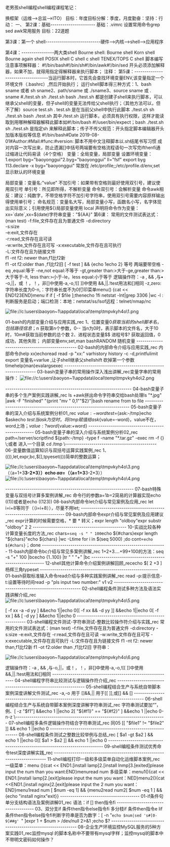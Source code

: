 老男孩shell编程shell编程课程笔记：

换框架（运维-->总监-->ITO）
目标：年度目标分解：季度，月度勤奋：坚持：行动：
一、
第2课：基础----------------------
基础：.vimrc 设置常用命令grep sed awk常用服务
目标：22道题


第3课：第一个 shell---------------------------硬件-->内核-->shell-->应用程序

第4课：----------------两大类shell
Bourne shell: Bourne shell Korn shell Bourne again shell POSIX shell C shell c shell TENEX/TOPS C shell
脚本编写注意事项解释器： #!/bin/bash#!/bin/sh#!/bin/awk#!/bin/sed
开头必须添加解释器，如果不加，就得用指定得解释器来执行脚本；
注释：
第5课：-----------------------------------当运行脚本时，它首先会查找环境变量ENV,该变量指定一个环境文件（.bashrc）,然后开始执行；
 运行shell脚本得三种方式：1、bash sname 或者 sh sname2、path/sname 或 ./sname3、source sname 或 . sname 
\#./test.sh sh ./test.sh bash ./test.sh 都是创建子shell来执行脚本，可以继承父shell的变量，但子shell的变量无法传给父shell执行；（其他方法可以，但不了解）source test.sh . test.sh 是在当前父shell中执行此脚本
./test.sh sh ./test.sh bash ./test.sh 其中./test.sh 运行脚本，必须具有执行权限，这样才能读取到用哪种解释器解释此脚本如#!/bin/bash #!/user/bin/expect；bash ./test.sh sh ./test.sh 是指定sh 来解释此脚本；传子不传父规范：开头指定脚本编辑器开头加版本版权等信息
\#!/bin/bash#Date 2019-08-01#Author:#Mail:#func:#version:
脚本不用中文注释脚本以.sh结尾书写习惯 成对内容一次写出来，防止遗漏[]中括号两端要有空格流程语句一次写完ifthenfi通过缩进让代码易读（4个空格）
变量：全局变量，局部变量
设置环境变量：1.export byg="baoyonggui"2.byg="baoyonggui"  ll="fsf"  export byg 113.declare -x byg="baoyonggui"
常放在 /etc/profile;;/etc/profile.d/env,set 显示默认的环境变量

局部变量：变量名:"value"
不加引号：如果带有空格则最好使用双引号，建议使用双引号
单引号：所见即所得，不解析变量
命令双引号：会解析变量
命令awk相反：建议：纯数字，不带空格字符不加引号字符串，使用双引号需要内容原样输出得使用单引号；
命名规范：变量名大写，局部变量小写，函数名小写，名字体现出实际意义；引用使用${}局部变量使用 local 声明将命令作为变量： xx=`date`,xx=$(date)字符串变量："${AA}"
第6课：
 常用的文件测试表达式：
 (man test) 
  -f:file,文件存在且为普通文件 
   -d:directory  
   -s:size  
   -e:exit,文件存在  
   -r:read,文件存在且可读  
   -w:write,文件存在且可写 
    -x:executable,文件存在且可执行  
    -L:文件存在且为链接文件  
    f1 -nt f2: newer than,f1比f2新  
    f1 -ot f2:older than ,f1比f2旧
    [ -f test ] && {echo 1echo 2} 等号 两端要带空格
    -eq ,equal:等于
    -ne,not equal:不等于
    -gt,greater than:>大于-ge,greater than:>大于等于-lt,
    less than:>小于-le，less equal:小于等于
逻辑操作符：-a , && ,与• -o,||，或
！，！，非[]中使用-a,-o,![[ ]]中使用 &&,||.!test用法和[]相同
-z,zero:字符串长度为0-n,：字符串长度不为0打印菜单menu() {cat << END123END}menu
if
if [ -f $file ];thenecho 1fi
netstat -lnt|grep 3306 |wc -l  :判断服务是启动；端口检测：本地：netstat/ss/lsof远程：telnet/nmap/nc

![file://c:\users\baoyon~1\appdata\local\temp\tmpvkyh4o\1.png](视频笔记.assets/1.png)


01-bash的内部变量介绍与应用实践_rec
1、位置变量$0 获取当前的shell 脚本名，包括路径信息；$n 获取第n个参数，0-- 当n为0时，表示脚本的文件名，大于10时，${10}m$#获取当前参数的总个数
2、进程状态变量$$ 进程号$? 获取返回值，0成功，其他失败；
内部变量env,set,man bashRANDOM 随机变量
\------------------------------------------------
02-bash的内部命令介绍与应用实践_rec
内部命令(help xx)echoread  read -p "xx:"  varhistory history -c -d,printfulimit 
export 变量名=varlue ,让子shell继承父shellshift 砍掉第一个参数timehelp(man)evalargsexec
\----------------------------------------------------------------
03-bash变量子串的常用操作深入浅出讲解_rec变量字串的常用操作：
![file://c:\users\baoyon~1\appdata\local\temp\tmpvkyh4o\2.png](视频笔记.assets/2.png)

\--------------------------------------------------------------
04-bash变量子串的多个生产案例实践讲解_rec
ls +awk拼出命令字符串交给bash处理ls "*.jpg" |awk -F "finished" "{print "mv " $0,$1""$2}"|bash
rename from to file
\----------------------------------------------------------------------
05-bash变量子串的深入介绍与系统案例分析01_rec
${value:-word}test=${ask:-/tmp}echo $askecho $test当ask为空时，将/tmp 赋值给ask${value=-word}，value不在，word上场；${value:?word}${value:+word}
\---------------------------------------------------
05-bash变量子串的深入介绍与系统案例分析02_rec
path=/server/scriptfind ${path:-/tmp} -type f -name "*.tar.gz" -exec rm -f {} \;或者 进入一个目录 cd /tmp
\---------------------------------------------
06-变量数值运算知识与双括号运算实践案例_rec
1、(()),let,expr,bc,$[],tpyeset(())简单的整数运算； 

![file://c:\users\baoyon~1\appdata\local\temp\tmpvkyh4o\3.png](视频笔记.assets/3.png)
（（a=1+3**3-2*3））echo $aa=$（（a=1+3**3-2*3））  
![file://c:\users\baoyon~1\appdata\local\temp\tmpvkyh4o\4.png](视频笔记.assets/4.png)

\---------------------------------------------------------------
07-bash特殊变量与双括号计算多案例讲解_rec
命令行的参数a=$1b=$2简易的计算器实现echo $(($1))或者是echo $(($1$2$3))
08-bash内部命令let介绍与常见案例及应用_rec
let i=i+8等同于（（i=i+8）），尽量不用let;
\----------------------------------------------------------------------
09-bash内部命令expr介绍与常见案例及应用建议_rec
expr计算的时候需要空格，* 要 \* 转义；expr length "oldboy"expr substr "oldboy" 2 2
\----------------------------------------------
10-实战比较各种计算变量长度的方法_rec
chars=`seq -s " " 100`echo ${#chars}expr length "${chars}"echo ${chars} |wc -Ltime for i in $(seq 5000) ;do cont=`echo ${#chars}`；done
\-------------------------------------------------------------
11-bash内部命令bc介绍与常见多案例讲解_rec
1+2+3....+99+100的方法：seq -s "+" 100 |bcecho {1..100} |tr " " "+" |bc
\-------------------------------------------------------
12-shell其他计算命令介绍案例讲解回顾_rececho $[ 2 +3 ]杨辉三角typeset
\----------------------------------------------------------
01-bash获取标准输入命令read介绍与多种实践案例讲解_rec
read -p:提示信息-t:设置等待时间read -p "pls input two number:" v1 v2
\-------------------------------------------------------------
02-shell编程条件测试多种方法及语法实践讲解介绍_rec
![file://c:\users\baoyon~1\appdata\local\temp\tmpvkyh4o\5.png](视频笔记.assets/5.png)

[  -f xx -a -d yy ] &&echo 1||echo 0[[ -f xx && -d yy ]] &&echo 1||echo 0[ -f xx ] && [ -d yy ] &&echo 1||echo 0
\-----------------------------------------------------
03-shell编程文件测试-字符串测试-整数比较操作符介绍与实践_rec
常用的文件测试表达式：(man test)  -f:file,文件存在且为普通文件  -d:directory  -s:size  -e:exit,文件存在  -r:read,文件存在且可读  -w:write,文件存在且可写  -x:executable,文件存在且可执行  -L:文件存在且为链接文件  f1 -nt f2: newer than,f1比f2新  f1 -ot f2:older than ,f1比f2旧 字符串：

![file://c:\users\baoyon~1\appdata\local\temp\tmpvkyh4o\6.png](视频笔记.assets/6.png)

逻辑操作符：-a , && ,与-o,||，或！，！，非[]中使用-a,-o,![[ ]]中使用 &&,||.!test用法和[]相同
\-----------------------------------------------------------
04-shell编程字符串比较测试与逻辑操作符介绍_rec
\--------------------------------------------------------------
05-shell编程结合生产与系统自带脚本案例深度讲解文件测试_rec
-a,-o 用于 []&&,|| 用于[[ ]],或[] && []
\-----------------------------------------------------------------------------------
06-shell编程结合生产与系统自带脚本案例深度讲解字符串测试_rec
字符串测试要加“”，例、[ -z "$f1"] &&echo 1 ||echo 2[ "${#f1}" == "${#f2}" ] &&echo 1 ||echo 0-n-z        
\--------------------------------------------------------------------------
07-shell编程多条件逻辑操作符结合字符串测试_rec 
       同05       [[  "$file1" != "$file2" ]] && echo 1 ||echo 0
\--------------------------------------------------------------
08-shell编程条件测试之整数比较举例与总结_rec
[ $a1 -gt $a2 ] && echo 1 ||echo 0[[ $a1 > $a2 ]] && echo 1 ||echo 0
\---------------------------------------------------------------------------
09-shell编程条件测试优秀命令test深度讲解实践_rec
\--------------------------------------------------------------------------
11-shell编程打印一级和多级菜单自动化运维脚本案例_rec
一级菜单：menu (){cat << END1.[install lamp]2.[install lnmp]3.[exited]please input the num than you want:END}menuread num 
多级菜单：menu1(){cat << END1.[install lamp]2.[exit]please input the num you want：NED}menu2(){cat <<END1.[install nginx]2.[exit]please input the 2 num you want：END}menu1read num [ $num -eq 1] && {menu2read num2[ $num -eq 1 ]  && {echo "install nginx"exit}}
\---------------------------------------
01-if条件句单分支结构语法及案例讲解01_rec
语法：if []  then指令fi
\-------------------------------------
03、双分支if 条件then指令else指令fi
多分枝if 条件then指令e	lif  条件then指令else指令fi判断字符串是否为数字：[ -n "`echo $num|sed 's#[0-9]##g' `" ]expr 1 + $num > /dev/null 2>&1 ;echo $?
\-------------------------------------------------------------
08-企业生产环境监控MySQL服务的5种方案实践01_rec监控mysql 的脚本名称中不要带有mysql字样；监控mysql的脚本中不带明文密码如何操作？